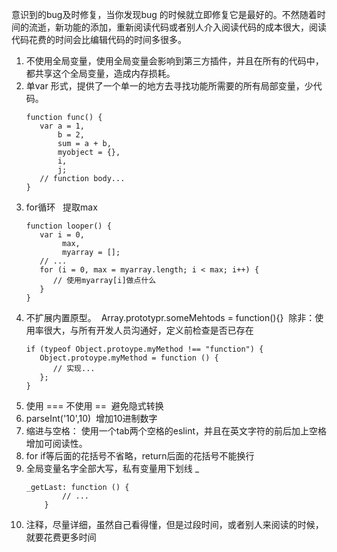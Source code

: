意识到的bug及时修复，当你发现bug 的时候就立即修复它是最好的。不然随着时间的流逝，新功能的添加，重新阅读代码或者别人介入阅读代码的成本很大，阅读代码花费的时间会比编辑代码的时间多很多。

1. 不使用全局变量，使用全局变量会影响到第三方插件，并且在所有的代码中，都共享这个全局变量，造成内存损耗。
2. 单var 形式，提供了一个单一的地方去寻找功能所需要的所有局部变量，少代码。
   ```
   function func() {
      var a = 1,
          b = 2,
          sum = a + b,
          myobject = {},
          i,
          j;
      // function body...
   }
   ```
3. for循环   提取max
   ```
   function looper() {
      var i = 0,
           max,
           myarray = [];
      // ...
      for (i = 0, max = myarray.length; i < max; i++) {
         // 使用myarray[i]做点什么
      }
   }
   ```
4. 不扩展内置原型。  Array.prototypr.someMehtods = function\(\){}  除非：使用率很大，与所有开发人员沟通好，定义前检查是否已存在
   ```
   if (typeof Object.protoype.myMethod !== "function") {
      Object.protoype.myMethod = function () {
         // 实现...
      };
   }
   ```
5. 使用 === 不使用 ==  避免隐式转换
6. parseInt\('10',10\)  增加10进制数字
7. 缩进与空格： 使用一个tab两个空格的eslint，并且在英文字符的前后加上空格增加可阅读性。
8. for if等后面的花括号不省略，return后面的花括号不能换行
9. 全局变量名字全部大写，私有变量用下划线 \_
   ```
   _getLast: function () {
           // ...
       }
   ```
10. 注释，尽量详细，虽然自己看得懂，但是过段时间，或者别人来阅读的时候，就要花费更多时间



